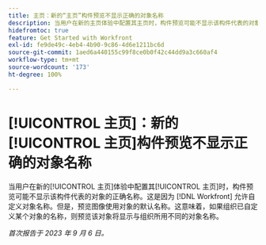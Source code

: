 ```yaml
---
title: 主页：新的“主页”构件预览不显示正确的对象名称
description: 当用户在新的主页体验中配置其主页时，构件预览可能不显示该构件代表的对象的正确名称。这是因为 Workfront 允许自定义对象名称。但是，预览图像使用对象的默认名称。这意味着，如果组织已自定义某个对象的名称，则预览该对象将显示与组织所用不同的对象名称。
hidefromtoc: true
feature: Get Started with Workfront
exl-id: fe9de49c-4eb4-4b90-9c86-4d6e1211bc6d
source-git-commit: 1aed6a440155c99f8ce0b0f42c44dd9a3c660af4
workflow-type: tm+mt
source-wordcount: '173'
ht-degree: 100%

---
```


# [!UICONTROL 主页]：新的[!UICONTROL 主页]构件预览不显示正确的对象名称

<!--valid issue; won't fix-->

当用户在新的[!UICONTROL 主页]体验中配置其[!UICONTROL 主页]时，构件预览可能不显示该构件代表的对象的正确名称。这是因为 [!DNL Workfront] 允许自定义对象名称。但是，预览图像使用对象的默认名称。这意味着，如果组织已自定义某个对象的名称，则预览该对象将显示与组织所用不同的对象名称。

_首次报告于 2023 年 9 月 6 日。_
